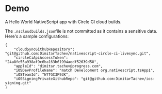 # Demo
A Hello World NativeScript app with Circle CI cloud builds.

The `.nscloudbuilds.json`file is not committed as it contains a sensitive data. Here's a sample configurations:
```
{
    "cloudSyncGithubRepository": "git@github.com:DimitarTachev/nativescript-circle-ci-livesync.git",
    "circleCiApiAccessToken": "24a8fc55a938af9c6ba163b61994aedf52639d58",
    "appleId": "dimitar.tachev@progress.com",
    "iOSDevProfileName": "match Development org.nativescript.tsApp1",
    "iOSTeamId": "W7TGC3P93K",
    "iOSSigningPrivateGithubRepo": "git@github.com:DimitarTachev/ios-signing.git"
}
```
